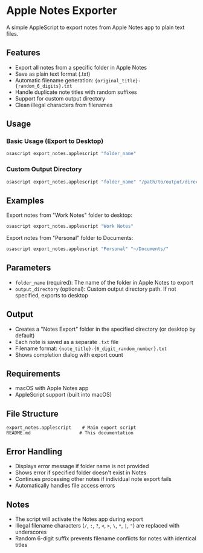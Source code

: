 # Apple Notes Exporter

A simple AppleScript to export notes from Apple Notes app to plain text files.

## Features

- Export all notes from a specific folder in Apple Notes
- Save as plain text format (.txt)
- Automatic filename generation: `{original_title}-{random_6_digits}.txt`
- Handle duplicate note titles with random suffixes
- Support for custom output directory
- Clean illegal characters from filenames

## Usage

### Basic Usage (Export to Desktop)
```bash
osascript export_notes.applescript "folder_name"
```

### Custom Output Directory
```bash
osascript export_notes.applescript "folder_name" "/path/to/output/directory"
```

## Examples

Export notes from "Work Notes" folder to desktop:
```bash
osascript export_notes.applescript "Work Notes"
```

Export notes from "Personal" folder to Documents:
```bash
osascript export_notes.applescript "Personal" "~/Documents/"
```

## Parameters

- `folder_name` (required): The name of the folder in Apple Notes to export
- `output_directory` (optional): Custom output directory path. If not specified, exports to desktop

## Output

- Creates a "Notes Export" folder in the specified directory (or desktop by default)
- Each note is saved as a separate `.txt` file
- Filename format: `{note_title}-{6_digit_random_number}.txt`
- Shows completion dialog with export count

## Requirements

- macOS with Apple Notes app
- AppleScript support (built into macOS)

## File Structure

```
export_notes.applescript    # Main export script
README.md                  # This documentation
```

## Error Handling

- Displays error message if folder name is not provided
- Shows error if specified folder doesn't exist in Notes
- Continues processing other notes if individual note export fails
- Automatically handles file access errors

## Notes

- The script will activate the Notes app during export
- Illegal filename characters (`/`, `:`, `?`, `<`, `>`, `\`, `*`, `|`, `"`) are replaced with underscores
- Random 6-digit suffix prevents filename conflicts for notes with identical titles